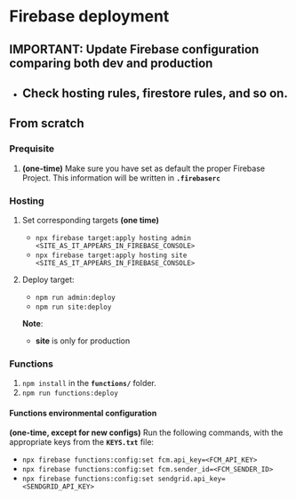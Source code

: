 # Firebase deployment

## IMPORTANT: Update Firebase configuration comparing both **dev** and **production**
  -  ## Check hosting rules, firestore rules, and so on.

## From scratch

### Prequisite

1. **(one-time)** Make sure you have set as default the proper Firebase Project. This information will be written in **`.firebaserc`**

### Hosting

1. Set corresponding targets **(one time)**
    - `npx firebase target:apply hosting admin <SITE_AS_IT_APPEARS_IN_FIREBASE_CONSOLE>` 
    - `npx firebase target:apply hosting site <SITE_AS_IT_APPEARS_IN_FIREBASE_CONSOLE>` 
2.  Deploy target:
    - `npm run admin:deploy`
    - `npm run site:deploy` 

    **Note**: 
    - **site** is only for production

### Functions

1. `npm install` in the **`functions/`** folder.
2. `npm run functions:deploy`

#### Functions environmental configuration

**(one-time, except for new configs)** Run the following commands, with the appropriate keys from the **`KEYS.txt`** file:
   - `npx firebase functions:config:set fcm.api_key=<FCM_API_KEY>`
   - `npx firebase functions:config:set fcm.sender_id=<FCM_SENDER_ID>`
   - `npx firebase functions:config:set sendgrid.api_key=<SENDGRID_API_KEY>`
